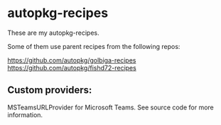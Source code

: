 # autopkg-recipes

These are my autopkg-recipes.

Some of them use parent recipes from the following repos:

https://github.com/autopkg/golbiga-recipes
https://github.com/autopkg/fishd72-recipes


## Custom providers:

MSTeamsURLProvider for Microsoft Teams. See source code for more information.
